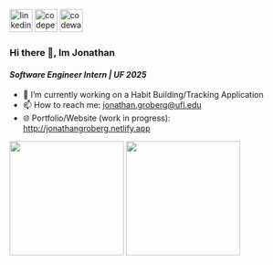 [<img src='https://img.shields.io/badge/LinkedIn-0077B5?style=for-the-badge&logo=linkedin&logoColor=white' alt='linkedin' height='40'>](https://www.linkedin.com/in/jonathan-groberg/) 
[<img src='https://img.shields.io/badge/Codepen-000000?style=for-the-badge&logo=codepen&logoColor=white' alt='codepen' height='40'>](https://codepen.io/joncgroberg) 
[<img src='https://img.shields.io/badge/Codewars-B1361E?style=for-the-badge&logo=Codewars&logoColor=white' alt='codewars' height='40'>](https://www.codewars.com/users/JonCGroberg)  

### Hi there 👋, Im Jonathan 
#### _Software Engineer Intern_ _|_ _UF 2025_

- 🔭 I’m currently working on a Habit Building/Tracking Application 
- 📫 How to reach me: jonathan.groberg@ufl.edu
- 🌐 Portfolio/Website (work in progress):  http://jonathangroberg.netlify.app

<div align=start>
  <img height=200  src="https://github-readme-stats.vercel.app/api/top-langs?username=joncgroberg&layout=compact&langs_count=8&theme=dark&hide_border=true" />
  <img height=200 src="https://github-readme-stats.vercel.app/api?username=joncgroberg&rank_icon=percentile&theme=dark&hide_border=true" />
</div>

